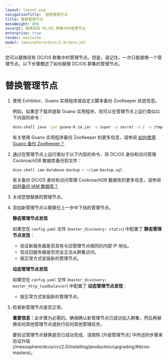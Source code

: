 ```yaml
---
layout: layout.pug
navigationTitle:  替换管理节点
title: 替换管理节点
menuWeight: 800
excerpt: 替换现有 DC/OS 群集中的管理节点
enterprise: true
render: mustache
model: /mesosphere/dcos/2.0/data.yml
---
```

您可以替换现有 DC/OS 群集中的管理节点。但是，请记住，一次只能替换一个管理节点。以下步骤概述了如何替换 DC/OS 群集的管理节点。

# 替换管理节点
1. 使用 Exhibitor、Guano 实用程序或自定义脚本备份 ZooKeeper 状态信息。

    例如，如果您下载并提取 Guano 实用程序，则可以在管理节点上运行类似以下内容的命令：

    ```bash
    dcos-shell java -jar guano-0.1a.jar -u super -p secret -d / -o /tmp/mesos-zk-backup -s $ZKHOST:2181 && tar -zcvf zkstate.tar.gz /tmp/mesos-zk-backup/
    ```

    有关使用 Guano 实用程序备份 ZooKeeper 的更多信息，请参阅 [如何使用 Guano 备份 ZooKeeper？](/mesosphere/dcos/cn/2.0/installing/installation-faq/#zk-backup)

1. 通过在管理节点上运行类似于以下内容的命令，将 DC/OS 身份和访问管理 CockroachDB 数据库备份到文件：

    ```bash
    dcos-shell iam-database-backup > ~/iam-backup.sql
    ```

    有关备份 DC/OS 身份和访问管理 CockroachDB 数据库的更多信息，请参阅 [如何备份 IAM 数据库？](/mesosphere/dcos/cn/2.0/installing/installation-faq/#iam-backup)

1. 关闭您想替换的管理节点。

1. 添加新管理节点以替换在上一步中下线的管理节点。

    **静态管理节点发现**

    如果您在 `config.yaml` 文件 (`master_discovery: static`) 中配置了 **静态管理节点发现**：
    - 验证新服务器是否具有与旧管理节点相同的内部 IP 地址。
    - 验证旧服务器是否完全无法从群集访问。
    - 按正常方式安装新的管理节点。
    
    **动态管理节点发现**

    如果您在 `config.yaml` 文件 (`master_discovery: master_http_loadbalancer`) 中配置了 **动态管理节点发现**：
    - 按正常方式安装新的管理节点。

1. 检查新管理节点是否正常。

    <p class="message--important"><strong>重要信息：</strong>此步骤为必需的。确保确认新管理节点已成功加入群集，然后再替换任何其他管理节点或执行任何其他管理任务。</p>
    
    要验证管理节点替换是否已成功完成，请按照 [升级管理节点] 中所述的步骤来验证升级(/mesosphere/dcos/cn/2.0/installing/production/upgrading/#dcos-masters)。
